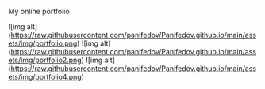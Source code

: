 


My online portfolio

![img alt] (https://raw.githubusercontent.com/panifedov/Panifedov.github.io/main/assets/img/portfolio.png)
![img alt] (https://raw.githubusercontent.com/panifedov/Panifedov.github.io/main/assets/img/portfolio2.png)
![img alt] (https://raw.githubusercontent.com/panifedov/Panifedov.github.io/main/assets/img/portfolio4.png)
